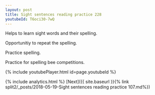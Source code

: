 ```yaml
---
layout: post
title: Sight sentences reading practice 228
youtubeId: T6oci30-7wQ
---
```

 
 
Helps to learn sight words and their spelling.

Opportunitiy to repeat the spelling. 

Practice spelling. 
 
Practice for spelling bee competitions. 
 
{% include youtubePlayer.html id=page.youtubeId %}
 
 
{% include analytics.html %} 
[Next]({{ site.baseurl }}{% link  split2/_posts/2018-05-19-Sight sentences reading practice 107.md%})
 
